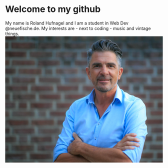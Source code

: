 # Welcome to my github 
My name is Roland Hufnagel and I am a student in Web Dev @neuefische.de. My interests are - next to coding - music and vintage things.
![profile-picture](rolandhufnagel.jpg)
